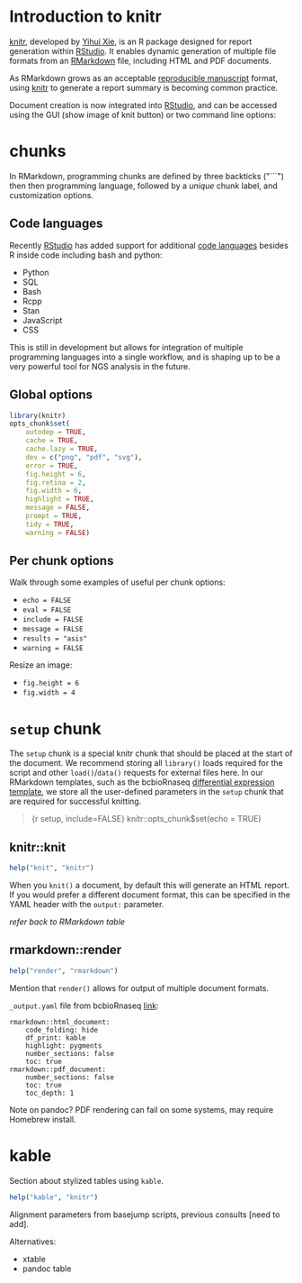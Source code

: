 Introduction to knitr
================

[knitr](https://yihui.name/knitr/), developed by [Yihui Xie](https://yihui.name), is an R package designed for report generation within [RStudio](https://www.rstudio.com). It enables dynamic generation of multiple file formats from an [RMarkdown](http://rmarkdown.rstudio.com/) file, including HTML and PDF documents.

As RMarkdown grows as an acceptable [reproducible manuscript](https://elifesciences.org/labs/cad57bcf/composing-reproducible-manuscripts-using-r-markdown) format, using [knitr](https://yihui.name/knitr/) to generate a report summary is becoming common practice.

Document creation is now integrated into [RStudio](https://www.rstudio.com), and can be accessed using the GUI (show image of knit button) or two command line options:

chunks
======

In RMarkdown, programming chunks are defined by three backticks ("\`\`\`") then then programming language, followed by a *unique* chunk label, and customization options.

Code languages
--------------

Recently [RStudio](https://www.rstudio.com) has added support for additional [code languages](http://rmarkdown.rstudio.com/lesson-5.html) besides R inside code including bash and python:

-   Python
-   SQL
-   Bash
-   Rcpp
-   Stan
-   JavaScript
-   CSS

This is still in development but allows for integration of multiple programming languages into a single workflow, and is shaping up to be a very powerful tool for NGS analysis in the future.

Global options
--------------

``` r
library(knitr)
opts_chunk$set(
    autodep = TRUE,
    cache = TRUE,
    cache.lazy = TRUE,
    dev = c("png", "pdf", "svg"),
    error = TRUE,
    fig.height = 6,
    fig.retina = 2,
    fig.width = 6,
    highlight = TRUE,
    message = FALSE,
    prompt = TRUE,
    tidy = TRUE,
    warning = FALSE)
```

Per chunk options
-----------------

Walk through some examples of useful per chunk options:

-   `echo = FALSE`
-   `eval = FALSE`
-   `include = FALSE`
-   `message = FALSE`
-   `results = "asis"`
-   `warning = FALSE`

Resize an image:

-   `fig.height = 6`
-   `fig.width = 4`

`setup` chunk
=============

The `setup` chunk is a special knitr chunk that should be placed at the start of the document. We recommend storing all `library()` loads required for the script and other `load()`/`data()` requests for external files here. In our RMarkdown templates, such as the bcbioRnaseq [differential expression template](https://github.com/hbc/bcbioRnaseq/blob/master/inst/rmarkdown/templates/differential_expression/skeleton/skeleton.Rmd), we store all the user-defined parameters in the `setup` chunk that are required for successful knitting.

> {r setup, include=FALSE} knitr::opts\_chunk$set(echo = TRUE)

knitr::knit
-----------

``` r
help("knit", "knitr")
```

When you `knit()` a document, by default this will generate an HTML report. If you would prefer a different document format, this can be specified in the YAML header with the `output:` parameter.

*refer back to RMarkdown table*

rmarkdown::render
-----------------

``` r
help("render", "rmarkdown")
```

Mention that `render()` allows for output of multiple document formats.

`_output.yaml` file from bcbioRnaseq [link](https://github.com/hbc/bcbioRnaseq/blob/master/docs/downloads/_output.yaml):

    rmarkdown::html_document:
        code_folding: hide
        df_print: kable
        highlight: pygments
        number_sections: false
        toc: true
    rmarkdown::pdf_document:
        number_sections: false
        toc: true
        toc_depth: 1

Note on pandoc? PDF rendering can fail on some systems, may require Homebrew install.

kable
=====

Section about stylized tables using `kable`.

``` r
help("kable", "knitr")
```

Alignment parameters from basejump scripts, previous consults \[need to add\].

Alternatives:

-   xtable
-   pandoc table
